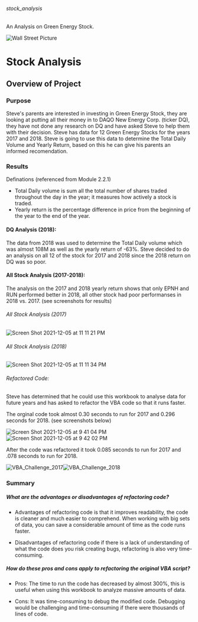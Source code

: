 ###### stock_analysis
An Analysis on Green Energy Stock.

![Wall Street Picture](https://user-images.githubusercontent.com/93900628/144791424-8e4b48e5-2006-4e82-896c-bdb8c6905fe2.jpeg)

# Stock Analysis

## Overview of Project

### Purpose
Steve's parents are interested in investing in Green Energy Stock, they are looking at putting all their money in to DAQO New Energy Corp. (ticker DQ), they have not done any research on DQ and have asked Steve to help them with their decision. Steve has data for 12 Green Energy Stocks for the years 2017 and 2018. Steve is going to use this data to determine the Total Daily Volume and Yearly Return, based on this he can give his parents an informed recomendation.

### Results

Definations (referenced from Module 2.2.1)

 - Total Daily volume is sum all the total number of shares traded throughout the day in the year; it measures how actively a stock is traded. 
 - Yearly return is the percentage difference in price from the beginning of the year to the end of the year.

#### DQ Analysis (2018):
The data from 2018 was used to determine the Total Daily volume which was almost 108M as well as the yearly return of -63%. Steve decided to do an analysis on all 12 of the stock for 2017 and 2018 since the 2018 return on DQ was so poor.

#### All Stock Analysis (2017-2018):

The analysis on the 2017 and 2018 yearly return shows that only EPNH and RUN performed better in 2018, all other stock had poor performanses in 2018 vs. 2017. (see screenshots for results)

###### All Stock Analysis (2017)
![Screen Shot 2021-12-05 at 11 11 21 PM](https://user-images.githubusercontent.com/93900628/144792190-964502c4-5e73-424f-b5f2-fb831ed9a635.png) 

###### All Stock Analysis (2018)
![Screen Shot 2021-12-05 at 11 11 34 PM](https://user-images.githubusercontent.com/93900628/144792210-ee0a0c52-760c-4c6d-b119-2d57d6afac31.png)

###### Refactored Code:
Steve has determined that he could use this workbook to analyse data for future years and has asked to refactor the VBA code so that it runs faster.

The orginal code took almost 0.30 seconds to run for 2017 and 0.296 seconds for 2018. (see screenshots below)

![Screen Shot 2021-12-05 at 9 41 04 PM](https://user-images.githubusercontent.com/93900628/144794000-1794d49c-ee61-4df3-a0d2-824e6b8861d8.png)![Screen Shot 2021-12-05 at 9 42 02 PM](https://user-images.githubusercontent.com/93900628/144794048-34788b67-bd96-4512-a40a-abfa180835b0.png)

After the code was refactored it took 0.085 seconds to run for 2017 and .078 seconds to run for 2018.

![VBA_Challenge_2017](https://user-images.githubusercontent.com/93900628/144794524-b2a681c2-e56d-4446-ba80-ad4604d091bc.png)![VBA_Challenge_2018](https://user-images.githubusercontent.com/93900628/144794540-98062c34-18fb-48c9-9560-5f3ec23ecda1.png)

#####

### Summary
##### What are the advantages or disadvantages of refactoring code?
- Advantages of refactoring code is that it improves readability, the code is cleaner and much easier to comprehend. When working with big sets of data, you can save a considerable amount of time as the code runs faster.

-  Disadvantages of refactoring code if there is a lack of understanding of what the code does you risk creating bugs, refactoring is also very time-consuming.

##### How do these pros and cons apply to refactoring the original VBA script?
- Pros: The time to run the code has decreased by almost 300%, this is useful when using this workbook to analyze massive amounts of data.

- Cons: It was time-consuming to debug the modified code. Debugging would be challenging and time-consuming if there were thousands of lines of code. 
